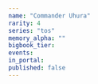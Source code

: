 ```yaml
---
name: "Commander Uhura"
rarity: 4
series: "tos"
memory_alpha: ""
bigbook_tier:
events:
in_portal:
published: false
---
```

